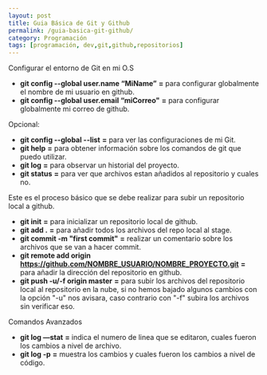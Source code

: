 ```yaml
---
layout: post
title: Guia Básica de Git y Github
permalink: /guia-basica-git-github/
category: Programación
tags: [programación, dev,git,github,repositorios]
---
```

Configurar el entorno de Git en mi O.S

- **git config --global user.name “MiName”** **=** para configurar globalmente el nombre de mi usuario en github.
- **git config --global user.email “miCorreo"** **=** para configurar globalmente mi correo de github.

Opcional:

- **git config --global --list** **=** para ver las configuraciones de mi Git.
- **git help** **=** para obtener información sobre los comandos de git que puedo utilizar.
- **git log** **=** para observar un historial del proyecto.
- **git status** **=** para ver que archivos estan añadidos al repositorio y cuales no.

Este es el proceso básico que se debe realizar para subir un repositorio local a github.

- **git init** **=** para inicializar un repositorio local de github.
- **git add .** **=** para añadir todos los archivos del repo local al stage.
- **git commit -m "first commit"** **=** realizar un comentario sobre los archivos que se van a hacer commit.
- **git remote add origin https://github.com/NOMBRE_USUARIO/NOMBRE_PROYECTO.git** **=** para añadir la dirección
del repositorio en github.
- **git push -u/-f origin master** **=** para subir los archivos del repositorio local al repositorio en la nube, si
no hemos bajado algunos cambios con la opción "-u" nos avisara, caso contrario con "-f" subira los archivos sin verificar
eso.

Comandos Avanzados

- **git log —stat** **=** indica el numero de linea que se editaron, cuales fueron los cambios a nivel de archivo.
- **git log -p** **=** muestra los cambios y cuales fueron los cambios a nivel de código.

